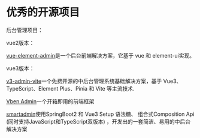 # 优秀的开源项目

后台管理项目：

vue2版本：

[vue-element-admin](https://github.com/PanJiaChen/vue-element-admin/blob/master/README.zh-CN.md)是一个后台前端解决方案，它基于 vue 和 element-ui实现。

vue3版本：

[v3-admin-vite](https://github.com/un-pany/v3-admin-vite/blob/main/README.zh-CN.md)一个免费开源的中后台管理系统基础解决方案，基于 Vue3、TypeScript、Element Plus、Pinia 和 Vite 等主流技术.

[Vben Admin](https://www.reawing.com/doc-next/)一个开箱即用的前端框架

[smartadmin](http://smartadmin.1024lab.net/)使用SpringBoot2 和 Vue3 Setup 语法糖、 组合式Composition Api (同时支持JavaScript和TypeScript双版本) ，开发出的一套简洁、易用的中后台解决方案
